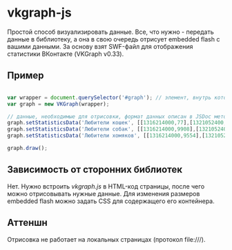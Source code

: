 # vkgraph-js

Простой способ визуализировать данные. Все, что нужно - передать данные в библиотеку, а она в свою очередь отрисует embedded flash с вашими данными. За основу взят SWF-файл для отображения статистики ВКонтакте (VKGraph v0.33).

## Пример

```javascript

var wrapper = document.querySelector('#graph'); // элемент, внутрь которого будет встраиваться flash
var graph = new VKGraph(wrapper);

// данные, необходимые для отрисовки, формат данных описан в JSDoc метода setStatisticsData() файла vkgraph.js
graph.setStatisticsData('Любители кошек', [[1316214000,77],[1321052400,5977],[1323903600,9974]], false);
graph.setStatisticsData('Любители собак', [[1316214000,9908],[1321052400,3505],[1323903600,8]]);
graph.setStatisticsData('Любители хомяков', [[1316214000,9554],[1321052400,9696],[1323903600,9715]]);

graph.draw();

````

## Зависимость от сторонних библиотек

Нет. Нужно встроить *vkgraph.js* в HTML-код страницы, после чего можно отрисовывать нужные данные. Для изменения размеров embedded flash можно задать CSS для содержащего его контейнера.

## Аттеншн

Отрисовка не работает на локальных страницах (протокол file:///).
